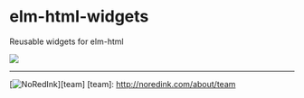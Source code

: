 # elm-html-widgets

Reusable widgets for elm-html

[![](https://travis-ci.org/NoRedInk/elm-html-widgets.svg?branch=master)](https://travis-ci.org/NoRedInk/elm-html-widgets)

---
[![NoRedInk](https://cloud.githubusercontent.com/assets/1094080/9069346/99522418-3a9d-11e5-8175-1c2bfd7a2ffe.png)][team]
[team]: http://noredink.com/about/team

